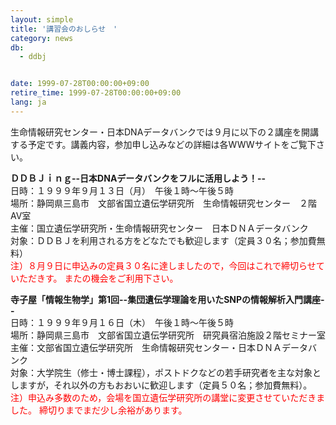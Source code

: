 ```yaml
---
layout: simple
title: '講習会のおしらせ　'
category: news
db:
  - ddbj


date: 1999-07-28T00:00:00+09:00
retire_time: 1999-07-28T00:00:00+09:00
lang: ja
---
```


<html>生命情報研究センター・日本DNAデータバンクでは９月に以下の２講座を開講する予定です。講義内容，参加申し込みなどの詳細は各WWWサイトをご覧下さい。

<p><b>ＤＤＢＪｉｎｇ--日本DNAデータバンクをフルに活用しよう！--</b><br>日時：１９９９年９月１３日（月）　午後１時～午後５時<br>場所：静岡県三島市　文部省国立遺伝学研究所　生命情報研究センター　２階AV室<br>主催：国立遺伝学研究所・生命情報研究センター　日本ＤＮＡデータバンク<br>対象：ＤＤＢＪを利用される方をどなたでも歓迎します（定員３０名；参加費無料）<br>
    <font color="red">注）８月９日に申込みの定員３０名に達しましたので，今回はこれで締切らせていただきす。 またの機会をご利用下さい。</font>
</p>

<p><b>寺子屋「情報生物学」第1回--集団遺伝学理論を用いたSNPの情報解析入門講座--</b><br>日時：１９９９年９月１６日（木）　午後１時～午後５時<br>場所：静岡県三島市　文部省国立遺伝学研究所　研究員宿泊施設２階セミナー室<br>主催：文部省国立遺伝学研究所　生命情報研究センター・日本ＤＮＡデータバンク<br>対象：大学院生（修士・博士課程），ポストドクなどの若手研究者を主な対象と<br>しますが，それ以外の方もおおいに歓迎します（定員５０名；参加費無料）。<br>
    <font color="red">注）申込み多数のため，会場を国立遺伝学研究所の講堂に変更させていただきました。 締切りまでまだ少し余裕があります。</font>
</p>
</html>
